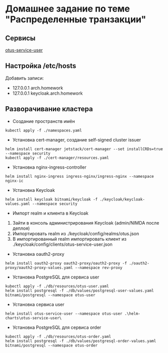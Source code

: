 # Домашнее задание по теме "Распределенные транзакции"

## Сервисы

[otus-service-user](https://github.com/auwerk/otus-service-user)

## Настройка /etc/hosts

Добавить записи:

- 127.0.0.1 arch.homework
- 127.0.0.1 keycloak.arch.homework

## Разворачивание кластера

- Создание пространств имён

```shell
kubectl apply -f ./namespaces.yaml
```

- Установка cert-manager, создание self-signed cluster issuer

```shell
helm install cert-manager jetstack/cert-manager --set installCRDs=true --namespace security
kubectl apply -f ./cert-manager/resources.yaml
```

- Установка nginx-ingress-controller

```shell
helm install nginx-ingress ingress-nginx/ingress-nginx --namespace nginx-ic
```

- Установка Keycloak

```shell
helm install keycloak bitnami/keycloak -f ./keycloak/keycloak-values.yaml --namespace security
```

- Импорт realm и клиента в Keycloak

1. Зайти в консоль администрирования Keycloak (admin/NIMDA после деплоя)
2. Импортировать realm из ./keycloak/config/realms/otus.json
3. В импортированный realm импортировать клиент из ./keycloak/config/clients/otus-service-user.json

- Установка oauth2-proxy

```shell
helm install oauth2-proxy oauth2-proxy/oauth2-proxy -f ./oauth2-proxy/oauth2-proxy-values.yaml --namespace rev-proxy
```

- Установка PostgreSQL для сервиса user

```shell
kubectl apply -f ./db/resources/otus-user.yaml
helm install postgresql -f ./db/values/postgresql-user-values.yaml bitnami/postgresql --namespace otus-user
```

- Установка сервиса user

```shell
helm install otus-service-user --namespace otus-user .\helm-charts\otus-service-user\
```

- Установка PostgreSQL для сервиса order

```shell
kubectl apply -f ./db/resources/otus-order.yaml
helm install postgresql -f ./db/values/postgresql-order-values.yaml bitnami/postgresql --namespace otus-order
```
